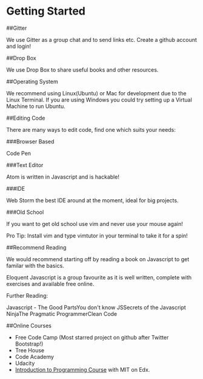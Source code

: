 # Getting Started

##Gitter

We use Gitter as a group chat and to send links etc. Create a github account and login!

##Drop Box

We use Drop Box to share useful books and other resources.

##Operating System

We recommend using Linux(Ubuntu) or Mac for development due to the Linux Terminal. If you are using Windows you could try setting up a Virtual Machine to run Ubuntu.

##Editing Code

There are many ways to edit code, find one which suits your needs:

###Browser Based

Code Pen

###Text Editor

Atom is written in Javascript and is hackable!

###IDE

Web Storm the best IDE around at the moment, ideal for big projects.

###Old School

If you want to get old school use vim and never use your mouse again!

Pro Tip: Install vim and type vimtutor in your terminal to take it for a spin!

##Recommend Reading

We would recommend starting off by reading a book on Javascript to get familar with the basics.

Eloquent Javascript is a group favourite as it is well written, complete with exercises and available free online.

Further Reading:

Javascript - The Good PartsYou don't know JSSecrets of the Javascript NinjaThe Pragmatic ProgrammerClean Code

##Online Courses

* Free Code Camp (Most starred project on github after Twitter Bootstrap!)
* Tree House
* Code Academy
* Udacity
* [Introduction to Programming Course](https://www.edx.org/course/introduction-computer-science-mitx-6-00-1x-9) with MIT on Edx.